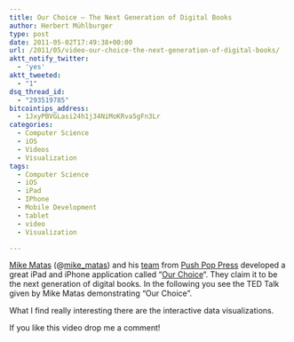 ```yaml
---
title: Our Choice – The Next Generation of Digital Books
author: Herbert Mühlburger
type: post
date: 2011-05-02T17:49:38+00:00
url: /2011/05/video-our-choice-the-next-generation-of-digital-books/
aktt_notify_twitter:
  - 'yes'
aktt_tweeted:
  - "1"
dsq_thread_id:
  - "293519785"
bitcointips_address:
  - 1JxyPBVGLasi24h1j34NiMoKRva5gFn3Lr
categories:
  - Computer Science
  - iOS
  - Videos
  - Visualization
tags:
  - Computer Science
  - iOS
  - iPad
  - IPhone
  - Mobile Development
  - tablet
  - video
  - Visualization

---
```

<a title="Mike Matas" href="http://www.mikematas.com/#!about" target="_blank">Mike Matas</a> (@<a title="@mike_matas" href="http://twitter.com/mike_matas" target="_blank">mike_matas</a>) and his <a title="Team of Push Pop Press" href="http://pushpoppress.com/about/" target="_blank">team</a> from <a title="Push Pop Press" href="http://pushpoppress.com/" target="_blank">Push Pop Press</a> developed a great iPad and iPhone application called &#8220;<a title="Our Choice" href="http://itunes.apple.com/us/app/our-choice/id432753658?mt=8&ls=1" target="_blank">Our Choice</a>&#8220;. They claim it to be the next generation of digital books. In the following you see the TED Talk given by Mike Matas demonstrating &#8220;Our Choice&#8221;.<a title="Push Pop Press" href="http://pushpoppress.com/about/" target="_blank"><br /> </a>



<p style="text-align: left;">
  What I find really interesting there are the interactive data visualizations.
</p>



<p style="text-align: left;">
  If you like this video drop me a comment!
</p>